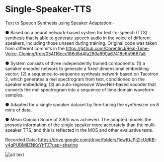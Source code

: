 # Single-Speaker-TTS

Text to Speech Synthesis using Speaker Adaptation:-

●  Based on a neural network-based system for text-to-speech (TTS) synthesis that is able to generate speech audio in the voice of different speakers, including those unseen during training. Original code was taken from different commits in the https://github.com/CorentinJ/Real-Time-Voice-Cloning/tree/054f16ecc186d8d4fa280a890a67418e6b9667a8

●  System consists of three independently trained components: (1) a speaker encoder network to generate a fixed-dimensional embedding vector; (2) a sequence-to-sequence synthesis network based on Tacotron 2, which generates a mel spectrogram from text, conditioned on the speaker embedding; (3) an auto-regressive WaveNet-based vocoder that converts the mel spectrogram into a sequence of time domain waveform samples.

●  Adapted for a single speaker dataset by fine-tuning the synthesizer on 8 mins of data.

●  Mean Opinion Score of 3.9/5 was achieved. The adapted models the prosody information of the single speaker more accurately than the multi-speaker TTS, and this is reflected in the MOS and other evaluative tests.

Recorded Data: https://drive.google.com/drive/folders/1ewKtJPIZlcUdKB-y4qPUBMlIZNKcYhTZ?usp=sharing

![alt text](https://https://github.com/shwetha0312/Single-Speaker-TTS/blob/main/predicted_Spectrogram.png?raw=true)

 
